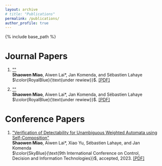 ```yaml
---
layout: archive
# title: "Publications"
permalink: /publications/
author_profile: true
---
```


{% include base_path %}

# Journal Papers
1. [""]()  
   **Shaowen Miao**, Aiwen Lai*, Jan Komenda, and S&eacute;bastien Lahaye  
   $\color{RoyalBlue}{\text{under rewiew}}$. [[PDF]]()

2. [""]()  
   **Shaowen Miao**, Aiwen Lai*, Jan Komenda, and S&eacute;bastien Lahaye  
   $\color{RoyalBlue}{\text{under rewiew}}$. [[PDF]]()

<!-- 3. [""]()  
   **Shaowen Miao**, Aiwen Lai*, Jan Komenda, and Alessandro Giua  
   **$\color{Crimson}{\text{under rewiew}}$**. [[PDF]]()

4. [""]()  
   Liren Shen, **Shaowen Miao**, Aiwen Lai*, and Jan Komenda  
   under rewiew. [[PDF]]()

5. [""]()  
   Keru Chen, **Shaowen Miao**, Aiwen Lai, and Ji Ma*  
   under rewiew. [[PDF]]()

6. [""]()  
   Zhiyuan Huang, **Shaowen Miao**, Aiwen Lai, Xiao Yu*, and Weiyao Lan  
   under rewiew. [[PDF]]() -->

# Conference Papers
1. ["Verification of Detectability for Unambiguous Weighted Automata using Self-Composition"]()  
   **Shaowen Miao**, Aiwen Lai*, Xiao Yu, S&eacute;bastien Lahaye, and Jan Komenda  
   $\color{SkyBlue}{\text{9th International Conference on Control, Decision and Information Technologies}}$, accepted, 2023. [[PDF]](https://jiro-m.github.io/papers/23CoDIT.pdf)

<!-- 2. [""]()  
   Liren Shen, **Shaowen Miao**, Aiwen Lai*, and Weiyao Lan  
   under rewiew. [[PDF]]()

3. [""]()  
   Guoqiang Xu, **Shaowen Miao**, Aiwen Lai*, and Weiyao Lan  
   under rewiew. [[PDF]]() -->